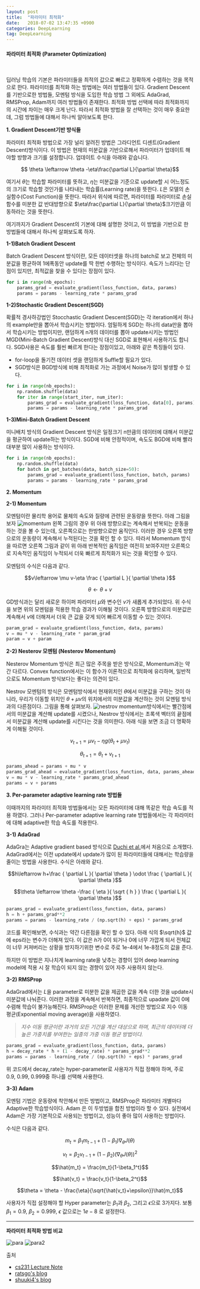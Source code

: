 ```yaml
---
layout: post
title:  "파라미터 최적화"
date:   2018-07-02 13:47:35 +0900
categories: DeepLearning
tag: DeepLearning
---
```


#### 파라미터 최적화 (Parameter Optimization)

<br/>

딥러닝 학습의 기본은 파라미터들을 최적의 값으로 빠르고 정확하게 수렴하는 것을 목적으로 한다.
파라미터를 최적화 하는 방법에는 여러 방법들이 있다. Gradient Descent를 기반으로한 방법들, 모멘텀 방식을 도입한 학습 방법 그 외에도 AdaGrad, RMSProp, Adam까지 여러 방법들이 존재한다.
최적화 방법 선택에 따라 최적화까지의 시간에 차이는 매우 크게 난다. 따라서 최적화 방법을 잘 선택하는 것이 매우 중요한데, 그럼 방법들에 대해서 하나씩 알아보도록 한다.

**1. Gradient Descent기반 방식들**

파라미터 최적화 방법으로 가장 널리 알려진 방법은 그라디언트 디센트(Gradient Descent)방식이다. 이 방법은 현재의 미분값을 기반으로해서 파라미터가 업데이트 해야할 방향과 크기를 설정합니다. 업데이트 수식을 아래와 같습니다.

$$ \theta \leftarrow \theta -\eta\frac{\partial L}{\partial \theta}$$

여기서 $\theta$는 학습할 파라미터를 뜻하고, $\eta$는 미분값을 기준으로 update할 시 어느정도의 크기로 학습할 것인가를 나타내는 학습률(Learning rate)을 뜻한다. $L$은 모델의 손실함수(Cost Function)을 뜻한다.
따라서 위식에 따르면, 파라미터를 파라미터로 손실함수를 미분한 값 반대방향으로 $\eta\frac{\partial L}{\partial \theta}$크기만큼 이동하라는 것을 뜻한다.

여기까지가 Gradient Descent의 기본에 대해 설명한 것이고, 이 방법을 기반으로 한 방법들에 대해서 하나씩 살펴보도록 하자.

**1-1)Batch Gradient Descent**

Batch Gradient Descent 방식이란, 모든 데이터셋을 하나의 batch로 보고 전체의 미분값을 평균하여 1에폭동안 update를 딱 한번 수행하는 방식이다. 속도가 느리다는 단점이 있지만, 최적값을 찾을 수 있다는 장점이 있다.
```python
for i in range(nb_epochs):
    params_grad = evaluate_gradient(loss_function, data, params)
    params = params - learning_rate * params_grad
```

**1-2)Stochastic Gradient Descent(SGD)**

확률적 경사하강법인 Stocchastic Gradient Descent(SGD)는 각 iteration에서 하나의 example만을 뽑아서 학습시키는 방법이다. 엄밀하게 SGD는 하나의 data만을 뽑아서 학습시키는 방법이지만, 랜덤하게 n개의 데이터를 뽑아 update시키는 방법인 MGD(Mini-Batch Gradient Descent)방식 대신 SGD로 표현해서 사용하기도 합니다. SGD사용은 속도를 훨씬 빠르게 한다는 장점이있고, 아래와 같은 특징들이 있다.
* for-loop을 돌기전 데이터 셋을 랜덤하게 Suffle할 필요가 있다.
* SGD방식은 BGD방식에 비해 최적화로 가는 과정에서 Noise가 많이 발생할 수 있다.
```python
for i in range(nb_epochs):
    np.random.shuffle(data)
    for iter in range(start_iter, num_iter):
    	params_grad = evaluate_gradient(loss_function, data[0], params)
    	params = params - learning_rate * params_grad
```

**1-3)Mini-Batch Gradient Descent**

미니배치 방식의 Gradient Descent 방식은 일정크기 n만큼의 데이터에 대해서 미분값을 평균하여 update하는 방식이다. SGD에 비해 안정적이며, 속도도 BGD에 비해 빨라 대부분 많이 사용하는 방식이다.

```python
for i in range(nb_epochs):
    np.random.shuffle(data)
    for batch in get_batches(data, batch_size=50):
    	params_grad = evaluate_gradient(loss_function, batch, params)
    	params = params - learning_rate * params_grad
```


**2. Momentum**

**2-1) Momentum**

모멘텀이란 물리학 용어로 물체의 속도와 질량에 관련된 운동량을 뜻한다. 아래 그림을 보자
![momentum](https://encrypted-tbn0.gstatic.com/images?q=tbn:ANd9GcSev7u058BSjclHjekadU10geQdMMG_DHTDYoJTS4XbGj38AlfG)
왼쪽 그림의 경우 위 아래 방향으로는 계속해서 반복되는 운동을 하는 것을 볼 수 있는데, 오른쪽으로는 한방향으로만 움직인다. 이러한 경우 오른쪽 방향으로의 운동량이 계속해서 누적된다는 것을 확인 할 수 있다. 따라서 Momentum 방식을 따르면 오른쪽 그림과 같이 위 아래 반복적인 움직임은 여전히 보여주지만 오른쪽으로 지속적인 움직임이 누적되서 더욱 빠르게 최적화가 되는 것을 확인할 수 있다.

모멘텀의 수식은 다음과 같다.

$$v\leftarrow \mu v-\eta \frac { \partial L }{ \partial \theta  }$$

$$\theta \leftarrow \theta +v$$

GD방식과는 달리 새로운 하이퍼 파라미터 $\mu$와 변수인 $v$가 새롭게 추가되었다.
위 수식을 보면 위의 모멘텀을 적용한 학습 경과가 이해될 것이다. 오른쪽 방향으로의 미분값은 계속해서 $v$에 더해져서 더욱 큰 값을 갖게 되어 빠르게 이동할 수 있는 것이다.

```python
param_grad = evaluate_gradient(loss_function, data, params)
v = mu * v - learning_rate * param_grad
param = v + param
```

**2-2) Nesterov 모멘텀 (Nesterov Momentum)**

Nesterov Momentum 방식은 최근 많은 주목을 받은 방식으로, Momentum과는 약간 다르다. Convex function에서는 이 함수가 이론적으로 최적화에 유리하며, 일반적으로도 Momentum 방식보다는 좋다는 의견이 있다.

Nestrov 모멘텀의 방식은 모멘텀방식에서 현재위치인 $\theta$에서 미분값을 구하는 것이 아니라, 우리가 이동할 위치인 $\theta+\mu v$의 위치에서의 미분값을 계산하는 것이 모멘텀 방식과의 다른점이다.
그림을 통해 살펴보자.
![nestrov](http://aikorea.org/cs231n/assets/nn3/nesterov.jpeg)
momentum방식에서는 빨간점에서의 미분값을 계산해 update를 시켰으나, Nestrov 방식에서는 초록색 벡터의 끝점에서 미분값을 계산해 update를 시킨다는 것을 의미한다.
아래 식을 보면 조금 더 명확하게 이해될 것이다.

$$v_{t+1}=\mu v_{t}-\eta g(\theta_{t}+\mu v_{t})$$

$$\theta_{t+1}=\theta_{t}+v_{t+1}$$

```python
params_ahead = params + mu * v
params_grad_ahead = evaluate_gradient(loss_function, data, params_ahead)
v = mu * v - learning_rate * params_grad_ahead
params = v + params
```

**3. Per-parameter adaptive learning rate 방법들**

이때까지의 파라미터 최적화 방법들에서는 모든 파라미터에 대해 똑같은 학습 속도를 적용 하였다. 그러나 Per-parameter adaptive learning rate 방법들에서는 각 파라미터에 대해 adaptive한 학습 속도를 적용한다.

**3-1) AdaGrad**

AdaGra는 Adaptive gradient based 방식으로 [Duchi et al.](http://jmlr.org/papers/v12/duchi11a.html)에서 처음으로 소개했다.
AdaGrad에서는 이전 update에서 update가 많이 된 파라미터들에 대해서는 학습량을 줄이는 방법을 사용한다. 수식은 아래와 같다.

$$h\leftarrow h+\frac { \partial L }{ \partial \theta  } \odot \frac { \partial L }{ \partial \theta  }$$

$$\theta \leftarrow \theta -\frac { \eta  }{ \sqrt { h }  } \frac { \partial L }{ \partial \theta  }$$


```python
params_grad = evaluate_gradient(loss_function, data, params)
h = h + params_grad**2
params = params - learning_rate / (np.sqrt(h) + eps) * params_grad
```

코드를 확인해보면, 수식과는 약간 다른점을 확인 할 수 있다. 아래 식의 $\sqrt{h}$ 값에 eps라는 변수가 더해져 있다. 이 값은 $h$가 0이 되거나 0에 너무 가깝게 되서 전체값이 너무 커져버리는 상황을 방지하기위한 변수로 주로 1e-4에서 1e-8정도의 값을 준다.

하지만 이 방법은 지나치게 learning rate을 낮추는 경향이 있어 deep learning model에 적용 시 잘 학습이 되지 않는 경향이 있어 자주 사용하지 않는다.

**3-2) RMSProp**

AdaGrad에서는 $L$을 parameter로 미분한 값을 제곱한 값을 계속 더한 것을 update시 미분값에 나눠준다. 이러한 과정을 계속해서 반복하면, 최종적으로 upadate 값이 0에 수렴해 학습이 불가능해진다.
RMSProp은 이러한 문제를 개선한 방법으로 지수 이동 평균(Exponential moving average)을 사용하였다.
> *지수 이동 평균이란 과거의 모든 기간을 계산 대상으로 하며, 최근의 데이터에 더 높은 가중치를 부여한는 일종의 가중 이동 평균 방법이다.*

```python
params_grad = evaluate_gradient(loss_function, data, params)
h = decay_rate * h + (1 - decay_rate) * params_grad**2
params = params - learning_rate / (np.sqrt(h) + eps) * params_grad
```
위 코드에서 decay_rate는 hyper-parameter로 사용자가 직접 정해야 하며, 주로 0.9, 0.99, 0.999중 하나를 선택해 사용한다.

**3-3) Adam**

모멘텀 기법은 운동량에 착안해서 만든 방법이고, RMSProp은 파라미터 개별마다 Adaptive한 학습방식이다. Adam 은 이 두방법을 합친 방법이라 할 수 있다.
실전에서 Adam은 가장 기본적으로 사용되는 방법이고, 성능이 좋아 많이 사용하는 방법이다.

수식은 다음과 같다.

$$m_t = \beta_1 m_{t-1} + (1-\beta_1)\nabla_\theta J(\theta)$$

$$v_t = \beta_2 v_{t-1} + (1-\beta_2)(\nabla_\theta J(\theta))^2$$

$$\hat{m_t} = \frac{m_t}{1-\beta_1^t}$$

$$\hat{v_t} = \frac{v_t}{1-\beta_2^t}$$

$$\theta = \theta - \frac{\eta}{\sqrt{\hat{v_t}+\epsilon}}\hat{m_t}$$

사용자가 직접 설정해야 할 Hyper parameter는 $\beta_{1}$과 $\beta_{2}$, 그리고 $\epsilon$으로 3가지다.
보통 $\beta_{1}=0.9$, $\beta_{2}=0.999$, $\epsilon$ 값으로는 $1e-8$ 로 설정한다.


---

**파라미터 최적화 방법 비교**

![para](http://aikorea.org/cs231n/assets/nn3/opt2.gif)
![para2](http://aikorea.org/cs231n/assets/nn3/opt1.gif)


출처
* [cs231 Lecture Note](http://cs231n.github.io/neural-networks-3/#hyper)
* [ratsgo's blog](https://ratsgo.github.io/deep%20learning/2017/04/22/NNtricks/)
* [shuuki4's blog](http://shuuki4.github.io/deep%20learning/2016/05/20/Gradient-Descent-Algorithm-Overview.html)
